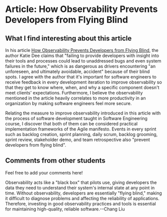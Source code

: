 # Article: How Observability Prevents Developers from Flying Blind

## What I find interesting about this article
In his article [How Observability Prevents Developers from Flying Blind](https://sdtimes.com/monitoring/how-observability-prevents-developers-from-flying-blind/), the author Katie Dee claims that "failing to provide developers with insight into their tools and processes could lead to unaddressed bugs and even system failures in the future," which is as dangerous as drivers encountering "an unforeseen, and ultimately avoidable, accident" because of their blind spots. I agree with the author that it's important for software engineers to receive feedback in every development iteration to improve observability so that they get to know where, when, and why a specific component doesn't meet clients' expectations. Furthermore, I believe the observability mentioned in the article heavily correlates to more productivity in an organization by making software engineers feel more secure. 

Relating the measure to improve observability introduced in this article with the process of software development taught in Software Engineering course, I discover that both of them can be considered practical implementation frameworks of the Agile manifesto. Events in every sprint such as backlog creation, sprint planning, daily scrum, backlog grooming, sprint review, stakeholder demo, and team retrospective also "prevent developers from flying blind".

## Comments from other students
Feel free to add your comments here!

Observability acts like a "black box" that pilots use, giving developers the data they need to understand their system's internal state at any point in time. Without observability, developers are essentially "flying blind," making it difficult to diagnose problems and affecting the reliability of applications. Therefore, investing in good observability practices and tools is essential for maintaining high-quality, reliable software.--Chang Liu